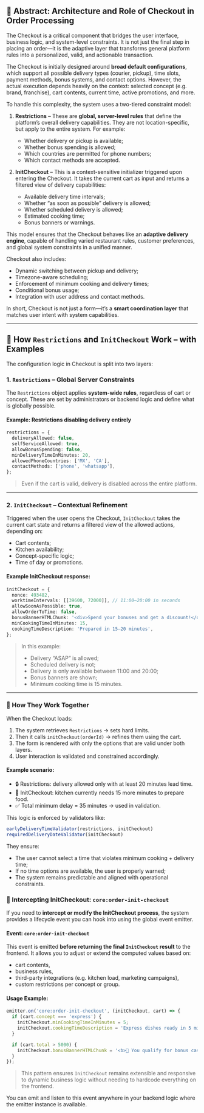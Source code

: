 ## 🧾 Abstract: Architecture and Role of Checkout in Order Processing

The Checkout is a critical component that bridges the user interface, business logic, and system-level constraints. It is not just the final step in placing an order—it is the adaptive layer that transforms general platform rules into a personalized, valid, and actionable transaction.

The Checkout is initially designed around **broad default configurations**, which support all possible delivery types (courier, pickup), time slots, payment methods, bonus systems, and contact options. However, the actual execution depends heavily on the context: selected concept (e.g. brand, franchise), cart contents, current time, active promotions, and more.

To handle this complexity, the system uses a two-tiered constraint model:

1. **Restrictions** – These are **global, server-level rules** that define the platform’s overall delivery capabilities. They are not location-specific, but apply to the entire system. For example:

   * Whether delivery or pickup is available;
   * Whether bonus spending is allowed;
   * Which countries are permitted for phone numbers;
   * Which contact methods are accepted.

2. **InitCheckout** – This is a context-sensitive initializer triggered upon entering the Checkout. It takes the current cart as input and returns a filtered view of delivery capabilities:

   * Available delivery time intervals;
   * Whether “as soon as possible” delivery is allowed;
   * Whether scheduled delivery is allowed;
   * Estimated cooking time;
   * Bonus banners or warnings.

This model ensures that the Checkout behaves like an **adaptive delivery engine**, capable of handling varied restaurant rules, customer preferences, and global system constraints in a unified manner.

Checkout also includes:

* Dynamic switching between pickup and delivery;
* Timezone-aware scheduling;
* Enforcement of minimum cooking and delivery times;
* Conditional bonus usage;
* Integration with user address and contact methods.

In short, Checkout is not just a form—it’s a **smart coordination layer** that matches user intent with system capabilities.

---

## 🔧 How `Restrictions` and `InitCheckout` Work – with Examples

The configuration logic in Checkout is split into two layers:

### 1. `Restrictions` – Global Server Constraints

The `Restrictions` object applies **system-wide rules**, regardless of cart or concept. These are set by administrators or backend logic and define what is globally possible.

#### Example: Restrictions disabling delivery entirely

```ts
restrictions = {
  deliveryAllowed: false,
  selfServiceAllowed: true,
  allowBonusSpending: false,
  minDeliveryTimeInMinutes: 20,
  allowedPhoneCountries: ['MX', 'CA'],
  contactMethods: ['phone', 'whatsapp'],
};
```

> Even if the cart is valid, delivery is disabled across the entire platform.

---

### 2. `InitCheckout` – Contextual Refinement

Triggered when the user opens the Checkout, `InitCheckout` takes the current cart state and returns a filtered view of the allowed actions, depending on:

* Cart contents;
* Kitchen availability;
* Concept-specific logic;
* Time of day or promotions.

#### Example InitCheckout response:

```ts
initCheckout = {
  nonce: 493482,
  worktimeIntervals: [[39600, 72000]], // 11:00–20:00 in seconds
  allowSoonAsPossible: true,
  allowOrderToTime: false,
  bonusBannerHTMLChunk: '<div>Spend your bonuses and get a discount!</div>',
  minCookingTimeInMinutes: 15,
  cookingTimeDescription: 'Prepared in 15–20 minutes',
};
```

> In this example:
>
> * Delivery “ASAP” is allowed;
> * Scheduled delivery is not;
> * Delivery is only available between 11:00 and 20:00;
> * Bonus banners are shown;
> * Minimum cooking time is 15 minutes.

---

### 🧠 How They Work Together

When the Checkout loads:

1. The system retrieves `Restrictions` → sets hard limits.
2. Then it calls `initCheckout(orderId)` → refines them using the cart.
3. The form is rendered with only the options that are valid under both layers.
4. User interaction is validated and constrained accordingly.

#### Example scenario:

* 🔒 Restrictions: delivery allowed only with at least 20 minutes lead time.
* 🔄 InitCheckout: kitchen currently needs 15 more minutes to prepare food.
* ✅ Total minimum delay = 35 minutes → used in validation.

This logic is enforced by validators like:

```ts
earlyDeliveryTimeValidator(restrictions, initCheckout)
requiredDeliveryDateValidator(initCheckout)
```

They ensure:

* The user cannot select a time that violates minimum cooking + delivery time;
* If no time options are available, the user is properly warned;
* The system remains predictable and aligned with operational constraints.


### 🔌 Intercepting InitCheckout: `core:order-init-checkout`

If you need to **intercept or modify the InitCheckout process**, the system provides a lifecycle event you can hook into using the global event emitter.

#### Event: `core:order-init-checkout`

This event is emitted **before returning the final `InitCheckout` result** to the frontend. It allows you to adjust or extend the computed values based on:

* cart contents,
* business rules,
* third-party integrations (e.g. kitchen load, marketing campaigns),
* custom restrictions per concept or group.

#### Usage Example:

```ts
emitter.on('core:order-init-checkout', (initCheckout, cart) => {
  if (cart.concept === 'express') {
    initCheckout.minCookingTimeInMinutes = 5;
    initCheckout.cookingTimeDescription = 'Express dishes ready in 5 minutes!';
  }

  if (cart.total > 5000) {
    initCheckout.bonusBannerHTMLChunk = '<b>🎉 You qualify for bonus cashback!</b>';
  }
});
```

> This pattern ensures `InitCheckout` remains extensible and responsive to dynamic business logic without needing to hardcode everything on the frontend.

You can emit and listen to this event anywhere in your backend logic where the emitter instance is available.